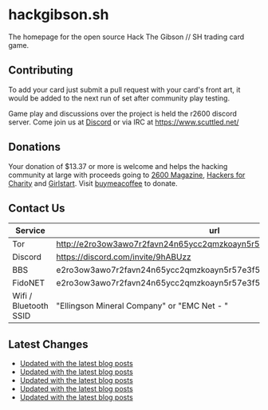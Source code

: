# hackgibson.sh
The homepage for the open source Hack The Gibson // SH trading card game.


## Contributing

To add your card just submit a pull request with your card's front art, it would be added to the next run of set after community play testing.

Game play and discussions over the project is held the r2600 discord server. Come join us at [Discord](https://discord.com/invite/9hABUzz) or via IRC at https://www.scuttled.net/


## Donations

Your donation of $13.37 or more is welcome and helps the hacking community at large with proceeds going to [2600 Magazine](https://2600.com/), [Hackers for Charity](https://hackersforcharity.org) and [Girlstart](https://girlstart.org).  Visit [buymeacoffee](https://www.buymeacoffee.com/hackgibson.sh) to donate.


## Contact Us

Service | url
-|-
Tor | http://e2ro3ow3awo7r2favn24n65ycc2qmzkoayn5r57e3f56nvjwdcgg32ad.onion
Discord | https://discord.com/invite/9hABUzz
BBS | e2ro3ow3awo7r2favn24n65ycc2qmzkoayn5r57e3f56nvjwdcgg32ad.onion:23
FidoNET | e2ro3ow3awo7r2favn24n65ycc2qmzkoayn5r57e3f56nvjwdcgg32ad.onion:24554
Wifi / Bluetooth SSID | "Ellingson Mineral Company" or "EMC Net - <fidonet address>"

## Latest Changes
<!-- BLOG-POST-LIST:START -->
- [Updated with the latest blog posts](https://github.com/DFW2600/hackgibson.sh/commit/bb8585bddbd1462d4de80b17aaf82a656630b758)
- [Updated with the latest blog posts](https://github.com/DFW2600/hackgibson.sh/commit/c19b27a98624e0fc3dac125ad8c33113a5d0b900)
- [Updated with the latest blog posts](https://github.com/DFW2600/hackgibson.sh/commit/c1614111640ce9d8c92567120a52f8259cdcb859)
- [Updated with the latest blog posts](https://github.com/DFW2600/hackgibson.sh/commit/0171ed427a7d005c9789e070be9546d4b6a2c9c0)
- [Updated with the latest blog posts](https://github.com/DFW2600/hackgibson.sh/commit/474620d180b142daf49a5d392388ecd4f0c3fabd)
<!-- BLOG-POST-LIST:END -->
